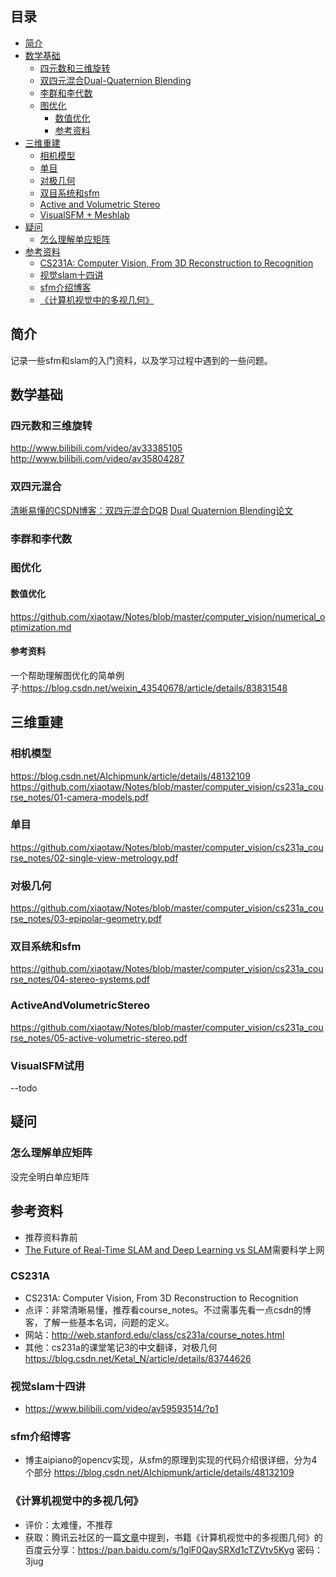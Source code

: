 ## 目录
* [简介](#简介)
* [数学基础](#数学基础)
  * [四元数和三维旋转](#四元数和三维旋转)
  * [双四元混合Dual-Quaternion Blending](#双四元混合)
  * [李群和李代数](#李群和李代数)
  * [图优化](#图优化)
    * [数值优化](#数值优化)
    * [参考资料](#参考资料)
* [三维重建](#三维重建)
  * [相机模型](#相机模型)
  * [单目](#单目)
  * [对极几何](#对极几何)
  * [双目系统和sfm](#双目系统和sfm)
  * [Active and Volumetric Stereo](#ActiveAndVolumetricStereo)
  * [VisualSFM + Meshlab](#VisualSFM试用)
* [疑问](#疑问)
  * [怎么理解单应矩阵](#怎么理解单应矩阵)
* [参考资料](#参考资料)
  * [CS231A: Computer Vision, From 3D Reconstruction to Recognition](#CS231A)
  * [视觉slam十四讲](#视觉slam十四讲)
  * [sfm介绍博客](#sfm介绍博客)
  * [《计算机视觉中的多视几何》](#《计算机视觉中的多视几何》)

## 简介
记录一些sfm和slam的入门资料，以及学习过程中遇到的一些问题。

## 数学基础
### 四元数和三维旋转
http://www.bilibili.com/video/av33385105  
http://www.bilibili.com/video/av35804287

### 双四元混合
[清晰易懂的CSDN博客：双四元混合DQB](https://blog.csdn.net/iosmichael/article/details/101417198)
[Dual Quaternion Blending论文](https://www.cs.utah.edu/~ladislav/kavan07skinning/kavan07skinning.pdf)

### 李群和李代数



### 图优化
#### 数值优化
https://github.com/xiaotaw/Notes/blob/master/computer_vision/numerical_optimization.md

#### 参考资料
一个帮助理解图优化的简单例子:https://blog.csdn.net/weixin_43540678/article/details/83831548

## 三维重建
### 相机模型
https://blog.csdn.net/AIchipmunk/article/details/48132109
https://github.com/xiaotaw/Notes/blob/master/computer_vision/cs231a_course_notes/01-camera-models.pdf
### 单目
https://github.com/xiaotaw/Notes/blob/master/computer_vision/cs231a_course_notes/02-single-view-metrology.pdf
### 对极几何
https://github.com/xiaotaw/Notes/blob/master/computer_vision/cs231a_course_notes/03-epipolar-geometry.pdf
### 双目系统和sfm
https://github.com/xiaotaw/Notes/blob/master/computer_vision/cs231a_course_notes/04-stereo-systems.pdf
### ActiveAndVolumetricStereo
https://github.com/xiaotaw/Notes/blob/master/computer_vision/cs231a_course_notes/05-active-volumetric-stereo.pdf
### VisualSFM试用
--todo


## 疑问
### 怎么理解单应矩阵
没完全明白单应矩阵


## 参考资料
* 推荐资料靠前
* [The Future of Real-Time SLAM and Deep Learning vs SLAM](http://www.computervisionblog.com/2016/01/why-slam-matters-future-of-real-time.html)需要科学上网
### CS231A
* CS231A: Computer Vision, From 3D Reconstruction to Recognition  
* 点评：非常清晰易懂，推荐看course_notes。不过需事先看一点csdn的博客，了解一些基本名词，问题的定义。
* 网站：http://web.stanford.edu/class/cs231a/course_notes.html  
* 其他：cs231a的课堂笔记3的中文翻译，对极几何 https://blog.csdn.net/Ketal_N/article/details/83744626

### 视觉slam十四讲
* https://www.bilibili.com/video/av59593514/?p1

### sfm介绍博客
* 博主aipiano的opencv实现，从sfm的原理到实现的代码介绍很详细，分为4个部分 https://blog.csdn.net/AIchipmunk/article/details/48132109

### 《计算机视觉中的多视几何》
* 评价：太难懂，不推荐
* 获取：腾讯云社区的一篇[文章](https://cloud.tencent.com/developer/news/274792)中提到，书籍《计算机视觉中的多视图几何》的百度云分享：https://pan.baidu.com/s/1glF0QaySRXd1cTZVtv5Kyg 密码：3jug



